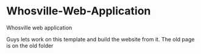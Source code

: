 # Whosville-Web-Application
Whosville web application

Guys lets work on this template and build the website from it.
The old page is on the old folder
